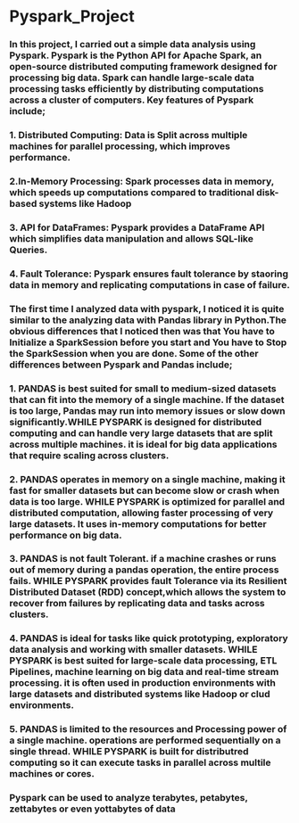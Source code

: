 # Pyspark_Project
### In this project, I carried out a simple data analysis using Pyspark. Pyspark is the Python API for Apache Spark, an open-source distributed computing framework designed for processing big data. Spark can handle large-scale data processing tasks efficiently by distributing computations across a cluster of computers. Key features of Pyspark include;
### 1. Distributed Computing: Data is Split across multiple machines for parallel processing, which improves performance. 
### 2.In-Memory Processing: Spark processes data in memory, which speeds up computations compared to traditional disk-based systems like Hadoop
### 3. API for DataFrames: Pyspark provides a DataFrame API which simplifies data manipulation and allows SQL-like Queries.
### 4. Fault Tolerance: Pyspark ensures fault tolerance by staoring data in memory and replicating computations in case of failure.
### The first time I analyzed data with pyspark, I noticed it is quite similar to the analyzing data with Pandas library in Python.The obvious differences that I noticed then was that You have to Initialize a SparkSession before you start and You have to Stop the SparkSession when you are done. Some of the other differences between Pyspark and Pandas include;
### 1. PANDAS is best suited for small to medium-sized datasets that can fit into the memory of a single machine. If the dataset is too large, Pandas may run into memory issues or slow down significantly.WHILE PYSPARK is designed for distributed computing and can handle very large datasets that are split across multiple machines. it is ideal for big data applications that require scaling across clusters.
### 2. PANDAS operates in memory on a single machine, making it fast for smaller datasets but can become slow or crash when data is too large. WHILE PYSPARK is optimized for parallel and distributed computation, allowing faster processing of very large datasets. It uses in-memory computations for better performance on big data.
### 3. PANDAS is not fault Tolerant. if a machine crashes or runs out of memory during a pandas operation, the entire process fails. WHILE PYSPARK provides fault Tolerance via its Resilient Distributed Dataset (RDD) concept,which allows the system to recover from failures by replicating data and tasks across clusters.
### 4. PANDAS is ideal for tasks like quick prototyping, exploratory data analysis and working with smaller datasets. WHILE PYSPARK is best suited for large-scale data processing, ETL Pipelines, machine learning on big data and real-time stream processing. it is often used in production environments with large datasets and distributed systems like Hadoop or clud environments.
### 5. PANDAS is limited to the resources and Processing power of a single machine. operations are performed sequentially on a single thread. WHILE PYSPARK is built for distributred computing so it can execute tasks in parallel across multile machines or cores. 
### Pyspark can be used to analyze terabytes, petabytes, zettabytes or even yottabytes of data

